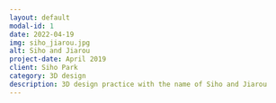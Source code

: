 ```yaml
---
layout: default
modal-id: 1
date: 2022-04-19
img: siho_jiarou.jpg
alt: Siho and Jiarou
project-date: April 2019
client: Siho Park
category: 3D design
description: 3D design practice with the name of Siho and Jiarou
---
```


